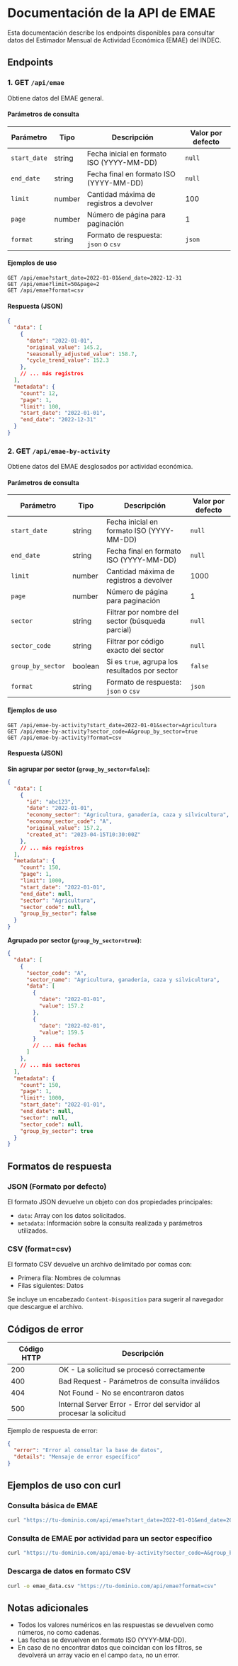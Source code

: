# Documentación de la API de EMAE

Esta documentación describe los endpoints disponibles para consultar datos del Estimador Mensual de Actividad Económica (EMAE) del INDEC.

## Endpoints

### 1. GET `/api/emae`

Obtiene datos del EMAE general.

#### Parámetros de consulta

| Parámetro | Tipo | Descripción | Valor por defecto |
|-----------|------|-------------|-------------------|
| `start_date` | string | Fecha inicial en formato ISO (YYYY-MM-DD) | `null` |
| `end_date` | string | Fecha final en formato ISO (YYYY-MM-DD) | `null` |
| `limit` | number | Cantidad máxima de registros a devolver | 100 |
| `page` | number | Número de página para paginación | 1 |
| `format` | string | Formato de respuesta: `json` o `csv` | `json` |

#### Ejemplos de uso

```
GET /api/emae?start_date=2022-01-01&end_date=2022-12-31
GET /api/emae?limit=50&page=2
GET /api/emae?format=csv
```

#### Respuesta (JSON)

```json
{
  "data": [
    {
      "date": "2022-01-01",
      "original_value": 145.2,
      "seasonally_adjusted_value": 158.7,
      "cycle_trend_value": 152.3
    },
    // ... más registros
  ],
  "metadata": {
    "count": 12,
    "page": 1,
    "limit": 100,
    "start_date": "2022-01-01",
    "end_date": "2022-12-31"
  }
}
```

### 2. GET `/api/emae-by-activity`

Obtiene datos del EMAE desglosados por actividad económica.

#### Parámetros de consulta

| Parámetro | Tipo | Descripción | Valor por defecto |
|-----------|------|-------------|-------------------|
| `start_date` | string | Fecha inicial en formato ISO (YYYY-MM-DD) | `null` |
| `end_date` | string | Fecha final en formato ISO (YYYY-MM-DD) | `null` |
| `limit` | number | Cantidad máxima de registros a devolver | 1000 |
| `page` | number | Número de página para paginación | 1 |
| `sector` | string | Filtrar por nombre del sector (búsqueda parcial) | `null` |
| `sector_code` | string | Filtrar por código exacto del sector | `null` |
| `group_by_sector` | boolean | Si es `true`, agrupa los resultados por sector | `false` |
| `format` | string | Formato de respuesta: `json` o `csv` | `json` |

#### Ejemplos de uso

```
GET /api/emae-by-activity?start_date=2022-01-01&sector=Agricultura
GET /api/emae-by-activity?sector_code=A&group_by_sector=true
GET /api/emae-by-activity?format=csv
```

#### Respuesta (JSON)

**Sin agrupar por sector (`group_by_sector=false`):**

```json
{
  "data": [
    {
      "id": "abc123",
      "date": "2022-01-01",
      "economy_sector": "Agricultura, ganadería, caza y silvicultura",
      "economy_sector_code": "A",
      "original_value": 157.2,
      "created_at": "2023-04-15T10:30:00Z"
    },
    // ... más registros
  ],
  "metadata": {
    "count": 150,
    "page": 1,
    "limit": 1000,
    "start_date": "2022-01-01",
    "end_date": null,
    "sector": "Agricultura",
    "sector_code": null,
    "group_by_sector": false
  }
}
```

**Agrupado por sector (`group_by_sector=true`):**

```json
{
  "data": [
    {
      "sector_code": "A",
      "sector_name": "Agricultura, ganadería, caza y silvicultura",
      "data": [
        {
          "date": "2022-01-01",
          "value": 157.2
        },
        {
          "date": "2022-02-01",
          "value": 159.5
        }
        // ... más fechas
      ]
    },
    // ... más sectores
  ],
  "metadata": {
    "count": 150,
    "page": 1,
    "limit": 1000,
    "start_date": "2022-01-01",
    "end_date": null,
    "sector": null,
    "sector_code": null,
    "group_by_sector": true
  }
}
```

## Formatos de respuesta

### JSON (Formato por defecto)

El formato JSON devuelve un objeto con dos propiedades principales:

- `data`: Array con los datos solicitados.
- `metadata`: Información sobre la consulta realizada y parámetros utilizados.

### CSV (format=csv)

El formato CSV devuelve un archivo delimitado por comas con:

- Primera fila: Nombres de columnas
- Filas siguientes: Datos

Se incluye un encabezado `Content-Disposition` para sugerir al navegador que descargue el archivo.

## Códigos de error

| Código HTTP | Descripción |
|-------------|-------------|
| 200 | OK - La solicitud se procesó correctamente |
| 400 | Bad Request - Parámetros de consulta inválidos |
| 404 | Not Found - No se encontraron datos |
| 500 | Internal Server Error - Error del servidor al procesar la solicitud |

Ejemplo de respuesta de error:

```json
{
  "error": "Error al consultar la base de datos",
  "details": "Mensaje de error específico"
}
```

## Ejemplos de uso con curl

### Consulta básica de EMAE

```bash
curl "https://tu-dominio.com/api/emae?start_date=2022-01-01&end_date=2022-12-31"
```

### Consulta de EMAE por actividad para un sector específico

```bash
curl "https://tu-dominio.com/api/emae-by-activity?sector_code=A&group_by_sector=true"
```

### Descarga de datos en formato CSV

```bash
curl -o emae_data.csv "https://tu-dominio.com/api/emae?format=csv"
```

## Notas adicionales

- Todos los valores numéricos en las respuestas se devuelven como números, no como cadenas.
- Las fechas se devuelven en formato ISO (YYYY-MM-DD).
- En caso de no encontrar datos que coincidan con los filtros, se devolverá un array vacío en el campo `data`, no un error.
